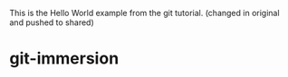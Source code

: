 This is the Hello World example from the git tutorial.
(changed in original and pushed to shared)
# git-immersion
